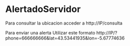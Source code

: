 # AlertadoServidor

Para consultar la ubicacion acceder a http://IP/consulta

Para enviar una alerta Utilizar este formato 
http://IP/?phone=666666666&lat=43.53441935&lon=-5.67774636
